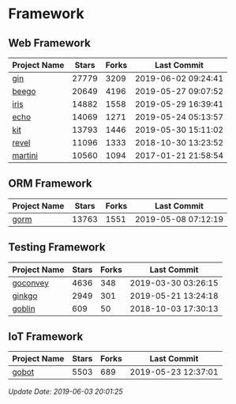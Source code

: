 # Framework

## Web Framework

| Project Name | Stars | Forks | Last Commit |
| ------------ | ----- | ----- | ----------- |
| [gin](https://github.com/gin-gonic/gin) | 27779 | 3209 | 2019-06-02 09:24:41 |
| [beego](https://github.com/astaxie/beego) | 20649 | 4196 | 2019-05-27 09:07:52 |
| [iris](https://github.com/kataras/iris) | 14882 | 1558 | 2019-05-29 16:39:41 |
| [echo](https://github.com/labstack/echo) | 14069 | 1271 | 2019-05-24 05:13:57 |
| [kit](https://github.com/go-kit/kit) | 13793 | 1446 | 2019-05-30 15:11:02 |
| [revel](https://github.com/revel/revel) | 11096 | 1333 | 2018-10-30 13:23:52 |
| [martini](https://github.com/go-martini/martini) | 10560 | 1094 | 2017-01-21 21:58:54 |

## ORM Framework

| Project Name | Stars | Forks | Last Commit |
| ------------ | ----- | ----- | ----------- |
| [gorm](https://github.com/jinzhu/gorm) | 13763 | 1551 | 2019-05-08 07:12:19 |

## Testing Framework

| Project Name | Stars | Forks | Last Commit |
| ------------ | ----- | ----- | ----------- |
| [goconvey](https://github.com/smartystreets/goconvey) | 4636 | 348 | 2019-03-30 03:26:15 |
| [ginkgo](https://github.com/onsi/ginkgo) | 2949 | 301 | 2019-05-21 13:24:18 |
| [goblin](https://github.com/franela/goblin) | 609 | 50 | 2018-10-03 17:30:13 |

## IoT Framework

| Project Name | Stars | Forks | Last Commit |
| ------------ | ----- | ----- | ----------- |
| [gobot](https://github.com/hybridgroup/gobot) | 5503 | 689 | 2019-05-23 12:37:01 |

*Update Date: 2019-06-03 20:01:25*